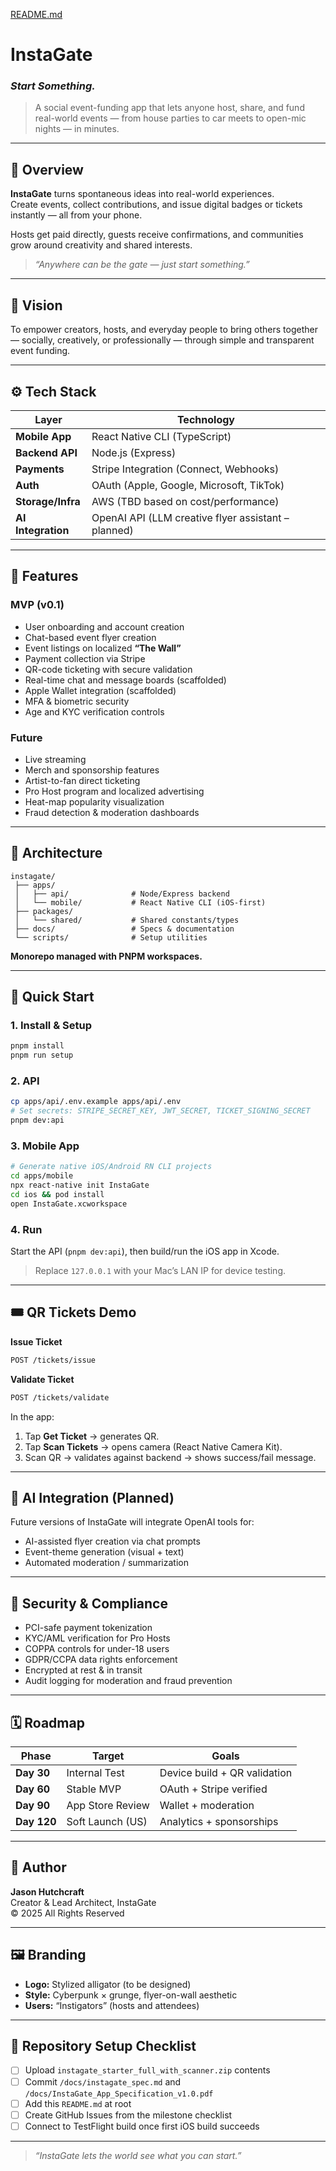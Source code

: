 [README.md](https://github.com/user-attachments/files/23156032/README.md)

# InstaGate  
### *Start Something.*

> A social event-funding app that lets anyone host, share, and fund real-world events — from house parties to car meets to open-mic nights — in minutes.

---

## 🐊 Overview
**InstaGate** turns spontaneous ideas into real-world experiences.  
Create events, collect contributions, and issue digital badges or tickets instantly — all from your phone.  

Hosts get paid directly, guests receive confirmations, and communities grow around creativity and shared interests.

> *“Anywhere can be the gate — just start something.”*

---

## 🎯 Vision
To empower creators, hosts, and everyday people to bring others together — socially, creatively, or professionally — through simple and transparent event funding.

---

## ⚙️ Tech Stack
| Layer | Technology |
|-------|-------------|
| **Mobile App** | React Native CLI (TypeScript) |
| **Backend API** | Node.js (Express) |
| **Payments** | Stripe Integration (Connect, Webhooks) |
| **Auth** | OAuth (Apple, Google, Microsoft, TikTok) |
| **Storage/Infra** | AWS (TBD based on cost/performance) |
| **AI Integration** | OpenAI API (LLM creative flyer assistant – planned) |

---

## 📱 Features

### MVP (v0.1)
- User onboarding and account creation  
- Chat-based event flyer creation  
- Event listings on localized **“The Wall”**  
- Payment collection via Stripe  
- QR-code ticketing with secure validation  
- Real-time chat and message boards (scaffolded)  
- Apple Wallet integration (scaffolded)  
- MFA & biometric security  
- Age and KYC verification controls  

### Future
- Live streaming  
- Merch and sponsorship features  
- Artist-to-fan direct ticketing  
- Pro Host program and localized advertising  
- Heat-map popularity visualization  
- Fraud detection & moderation dashboards  

---

## 🧩 Architecture
```
instagate/
 ├── apps/
 │   ├── api/              # Node/Express backend
 │   └── mobile/           # React Native CLI (iOS-first)
 ├── packages/
 │   └── shared/           # Shared constants/types
 ├── docs/                 # Specs & documentation
 └── scripts/              # Setup utilities
```

**Monorepo managed with PNPM workspaces.**

---

## 🚀 Quick Start

### 1. Install & Setup
```bash
pnpm install
pnpm run setup
```

### 2. API
```bash
cp apps/api/.env.example apps/api/.env
# Set secrets: STRIPE_SECRET_KEY, JWT_SECRET, TICKET_SIGNING_SECRET
pnpm dev:api
```

### 3. Mobile App
```bash
# Generate native iOS/Android RN CLI projects
cd apps/mobile
npx react-native init InstaGate
cd ios && pod install
open InstaGate.xcworkspace
```

### 4. Run
Start the API (`pnpm dev:api`), then build/run the iOS app in Xcode.

> Replace `127.0.0.1` with your Mac’s LAN IP for device testing.

---

## 🎟️ QR Tickets Demo

**Issue Ticket**
```bash
POST /tickets/issue
```

**Validate Ticket**
```bash
POST /tickets/validate
```

In the app:
1. Tap **Get Ticket** → generates QR.  
2. Tap **Scan Tickets** → opens camera (React Native Camera Kit).  
3. Scan QR → validates against backend → shows success/fail message.

---

## 🧠 AI Integration (Planned)
Future versions of InstaGate will integrate OpenAI tools for:
- AI-assisted flyer creation via chat prompts  
- Event-theme generation (visual + text)  
- Automated moderation / summarization  

---

## 🔐 Security & Compliance
- PCI-safe payment tokenization  
- KYC/AML verification for Pro Hosts  
- COPPA controls for under-18 users  
- GDPR/CCPA data rights enforcement  
- Encrypted at rest & in transit  
- Audit logging for moderation and fraud prevention  

---

## 🗓️ Roadmap
| Phase | Target | Goals |
|--------|---------|-------|
| **Day 30** | Internal Test | Device build + QR validation |
| **Day 60** | Stable MVP | OAuth + Stripe verified |
| **Day 90** | App Store Review | Wallet + moderation |
| **Day 120** | Soft Launch (US) | Analytics + sponsorships |

---

## 👤 Author
**Jason Hutchcraft**  
Creator & Lead Architect, InstaGate  
© 2025 All Rights Reserved  

---

## 🖼️ Branding
- **Logo:** Stylized alligator (to be designed)  
- **Style:** Cyberpunk × grunge, flyer-on-wall aesthetic  
- **Users:** “Instigators” (hosts and attendees)  

---

## 🧭 Repository Setup Checklist
- [ ] Upload `instagate_starter_full_with_scanner.zip` contents  
- [ ] Commit `/docs/instagate_spec.md` and `/docs/InstaGate_App_Specification_v1.0.pdf`  
- [ ] Add this `README.md` at root  
- [ ] Create GitHub Issues from the milestone checklist  
- [ ] Connect to TestFlight build once first iOS build succeeds  

---

> *“InstaGate lets the world see what you can start.”*
